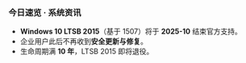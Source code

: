 ### 今日速览 · 系统资讯
- **Windows 10 LTSB 2015**（基于 1507）将于 **2025-10** 结束官方支持。  
- 企业用户此后不再收到**安全更新与修复**。  
- 生命周期满 **10 年**，LTSB 2015 即将退役。